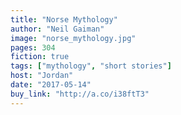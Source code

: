 ```yaml
---
title: "Norse Mythology"
author: "Neil Gaiman"
image: "norse_mythology.jpg"
pages: 304
fiction: true
tags: ["mythology", "short stories"]
host: "Jordan"
date: "2017-05-14"
buy_link: "http://a.co/i38ftT3"
---
```

